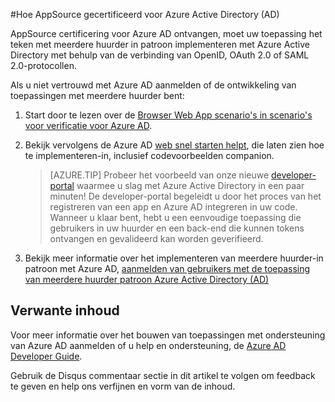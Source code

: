 <properties
   pageTitle="Het verkrijgen van AppSource gecertificeerd voor Azure Active Directory | Microsoft Azure"
   description="Meer informatie over het ophalen van uw toepassing AppSource is gecertificeerd voor Azure Active Directory."
   services="active-directory"
   documentationCenter=""
   authors="skwan"
   manager="mbaldwin"
   editor=""/>

<tags
   ms.service="active-directory"
   ms.devlang="na"
   ms.topic="article"
   ms.tgt_pltfrm="na"
   ms.workload="identity"
   ms.date="10/28/2016"
   ms.author="skwan;bryanla"/>

#<a name="how-to-get-appsource-certified-for-azure-active-directory-ad"></a>Hoe AppSource gecertificeerd voor Azure Active Directory (AD) 

AppSource certificering voor Azure AD ontvangen, moet uw toepassing het teken met meerdere huurder in patroon implementeren met Azure Active Directory met behulp van de verbinding van OpenID, OAuth 2.0 of SAML 2.0-protocollen. 

Als u niet vertrouwd met Azure AD aanmelden of de ontwikkeling van toepassingen met meerdere huurder bent:

1. Start door te lezen over de [Browser Web App scenario's in scenario's voor verificatie voor Azure AD][AAD-Auth-Scenarios-Browser-To-WebApp].  
2. Bekijk vervolgens de Azure AD [web snel starten helpt][AAD-QuickStart-Web-Apps], die laten zien hoe te implementeren-in, inclusief codevoorbeelden companion. 

    > [AZURE.TIP] Probeer het voorbeeld van onze nieuwe [developer-portal](https://identity.microsoft.com/Docs/Web) waarmee u slag met Azure Active Directory in een paar minuten!  De developer-portal begeleidt u door het proces van het registreren van een app en Azure AD integreren in uw code.  Wanneer u klaar bent, hebt u een eenvoudige toepassing die gebruikers in uw huurder en een back-end die kunnen tokens ontvangen en gevalideerd kan worden geverifieerd.

3. Bekijk meer informatie over het implementeren van meerdere huurder-in patroon met Azure AD, [aanmelden van gebruikers met de toepassing van meerdere huurder patroon Azure Active Directory (AD)][AAD-Howto-Multitenant-Overview]

## <a name="related-content"></a>Verwante inhoud
Voor meer informatie over het bouwen van toepassingen met ondersteuning van Azure AD aanmelden of u help en ondersteuning, de [Azure AD Developer Guide][AAD-Dev-Guide].

Gebruik de Disqus commentaar sectie in dit artikel te volgen om feedback te geven en help ons verfijnen en vorm van de inhoud.

<!--Reference style links -->
[AAD-Auth-Scenarios]: ./active-directory-authentication-scenarios.md
[AAD-Auth-Scenarios-Browser-To-WebApp]: ./active-directory-authentication-scenarios.md#web-browser-to-web-application
[AAD-Dev-Guide]: ./active-directory-developers-guide.md
[AAD-Howto-Multitenant-Overview]: ./active-directory-devhowto-multi-tenant-overview.md
[AAD-QuickStart-Web-Apps]: ./active-directory-developers-guide.md#web-application-quick-start-guides


<!--Image references-->










